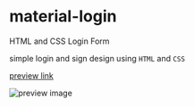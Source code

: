 
# material-login
HTML and CSS Login Form

simple login and sign design using `HTML` and `CSS`

[preview link](https://imgur.com/Nc6B3zG)

![preview image](https://imgur.com/Nc6B3zG)
